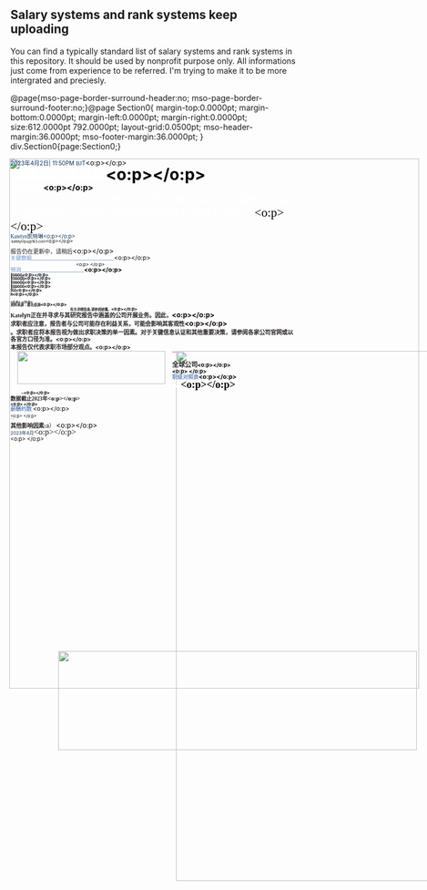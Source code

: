 ## Salary systems and rank systems keep uploading
You can find a typically standard list of salary systems and rank systems in this repository. It should be used by nonprofit purpose only. All informations just come from experience to be referred. I'm trying to make it to be more intergrated and preciesly.

@page{mso-page-border-surround-header:no;
	mso-page-border-surround-footer:no;}@page Section0{
margin-top:0.0000pt;
margin-bottom:0.0000pt;
margin-left:0.0000pt;
margin-right:0.0000pt;
size:612.0000pt 792.0000pt;
layout-grid:0.0500pt;
mso-header-margin:36.0000pt;
mso-footer-margin:36.0000pt;
}
div.Section0{page:Section0;}</style></head><body style="tab-interval:35pt;" ><!--StartFragment--><div class="Section0"  style="layout-grid:0.0500pt;" ><p class=MsoNormal  style="margin-top:0.0000pt;margin-right:0.0000pt;margin-bottom:0.0000pt;
margin-left:0.0000pt;text-indent:0.0000pt;text-align:left;
mso-line-height-alt:0pt;" ><span style="position:absolute;z-index:-1;margin-left:-2.4500px;
margin-top:-0.9500px;width:720.0000px;height:931.0000px;" ><img width="720"  height="931"  src="专业报告模版-2023.files/专业报告模版-20230.png" ></span><span style="mso-spacerun:'yes';font-family:Arial;mso-fareast-font-family:宋体;
mso-hansi-font-family:Calibri;mso-bidi-font-family:'Times New Roman';color:rgb(255,0,0);
letter-spacing:0.0000pt;font-size:1.0000pt;" >&nbsp;</span><span style="mso-spacerun:'yes';font-family:Arial;mso-fareast-font-family:宋体;
mso-hansi-font-family:Calibri;mso-bidi-font-family:'Times New Roman';color:rgb(255,0,0);
letter-spacing:0.0000pt;font-size:1.0000pt;" ><o:p></o:p></span></p><p class=MsoNormal  style="margin-top:0.0000pt;margin-right:0.0000pt;margin-bottom:0.0000pt;
margin-left:0.0000pt;text-indent:0.0000pt;text-autospace:none;
mso-pagination:none;text-align:left;line-height:9.0000pt;
mso-line-height-rule:exactly;" ><span style="mso-spacerun:'yes';font-family:SFGFGQ+UniversLTStd-Cn;mso-fareast-font-family:宋体;
mso-hansi-font-family:Calibri;mso-bidi-font-family:'Times New Roman';color:rgb(7,49,87);
letter-spacing:0.0000pt;font-size:7.5000pt;" >2023<font face="宋体" >年</font></span><span style="mso-spacerun:'yes';font-family:SFGFGQ+UniversLTStd-Cn;mso-fareast-font-family:宋体;
mso-hansi-font-family:Calibri;mso-bidi-font-family:'Times New Roman';color:rgb(7,49,87);
letter-spacing:0.0000pt;font-size:7.5000pt;" >4</span><span style="mso-spacerun:'yes';font-family:SFGFGQ+UniversLTStd-Cn;mso-fareast-font-family:宋体;
mso-hansi-font-family:Calibri;mso-bidi-font-family:'Times New Roman';color:rgb(7,49,87);
letter-spacing:0.0000pt;font-size:7.5000pt;" ><font face="宋体" >月</font></span><span style="mso-spacerun:'yes';font-family:SFGFGQ+UniversLTStd-Cn;mso-fareast-font-family:宋体;
mso-hansi-font-family:Calibri;mso-bidi-font-family:'Times New Roman';color:rgb(7,49,87);
letter-spacing:0.0000pt;font-size:7.5000pt;" >2</span><span style="mso-spacerun:'yes';font-family:SFGFGQ+UniversLTStd-Cn;mso-fareast-font-family:宋体;
mso-hansi-font-family:Calibri;mso-bidi-font-family:'Times New Roman';color:rgb(7,49,87);
letter-spacing:0.0000pt;font-size:7.5000pt;" ><font face="宋体" >日</font>| </span><span style="mso-spacerun:'yes';font-family:SFGFGQ+UniversLTStd-Cn;mso-fareast-font-family:宋体;
mso-hansi-font-family:Calibri;mso-bidi-font-family:'Times New Roman';color:rgb(7,49,87);
letter-spacing:0.0000pt;font-size:7.5000pt;" >11</span><span style="mso-spacerun:'yes';font-family:SFGFGQ+UniversLTStd-Cn;mso-fareast-font-family:宋体;
mso-hansi-font-family:Calibri;mso-bidi-font-family:'Times New Roman';color:rgb(7,49,87);
letter-spacing:0.0000pt;font-size:7.5000pt;" >:</span><span style="mso-spacerun:'yes';font-family:SFGFGQ+UniversLTStd-Cn;mso-fareast-font-family:宋体;
mso-hansi-font-family:Calibri;mso-bidi-font-family:'Times New Roman';color:rgb(7,49,87);
letter-spacing:0.0000pt;font-size:7.5000pt;" >50</span><span style="mso-spacerun:'yes';font-family:SFGFGQ+UniversLTStd-Cn;mso-fareast-font-family:宋体;
mso-hansi-font-family:Calibri;mso-bidi-font-family:'Times New Roman';color:rgb(7,49,87);
letter-spacing:0.0000pt;font-size:7.5000pt;" >PM </span><span style="mso-spacerun:'yes';font-family:宋体;mso-ascii-font-family:SFGFGQ+UniversLTStd-Cn;
mso-hansi-font-family:Calibri;mso-bidi-font-family:'Times New Roman';color:rgb(7,49,87);
letter-spacing:0.0000pt;font-size:7.5000pt;" ><font face="SFGFGQ+UniversLTStd-Cn" >BJ</font></span><span style="mso-spacerun:'yes';font-family:SFGFGQ+UniversLTStd-Cn;mso-fareast-font-family:宋体;
mso-hansi-font-family:Calibri;mso-bidi-font-family:'Times New Roman';color:rgb(7,49,87);
letter-spacing:0.0000pt;font-size:7.5000pt;" >T</span><span style="mso-spacerun:'yes';font-family:SFGFGQ+UniversLTStd-Cn;mso-fareast-font-family:宋体;
mso-hansi-font-family:Calibri;mso-bidi-font-family:'Times New Roman';color:rgb(0,0,0);
letter-spacing:0.0000pt;font-size:9.0000pt;" ><o:p></o:p></span></p><p class=MsoNormal  style="margin-top:0.0000pt;margin-right:0.0000pt;margin-bottom:0.0000pt;
margin-left:0.0000pt;text-indent:0.0000pt;text-autospace:none;
mso-pagination:none;text-align:left;line-height:20.3000pt;
mso-line-height-rule:exactly;" ><b style="mso-bidi-font-weight:normal" ><span style="mso-spacerun:'yes';font-family:宋体;mso-ascii-font-family:IQEUPB+UniversLTStd-BoldCn;
mso-hansi-font-family:Calibri;mso-bidi-font-family:'Times New Roman';color:rgb(255,255,255);
letter-spacing:-0.0500pt;mso-ansi-font-weight:bold;font-size:18.0000pt;" ><font face="宋体" >薪酬和职级对标</font></span></b><b style="mso-bidi-font-weight:normal" ><span style="mso-spacerun:'yes';font-family:IQEUPB+UniversLTStd-BoldCn;mso-fareast-font-family:宋体;
mso-hansi-font-family:Calibri;mso-bidi-font-family:'Times New Roman';color:rgb(0,0,0);
letter-spacing:0.0000pt;mso-ansi-font-weight:bold;font-size:21.0000pt;" ><o:p></o:p></span></b></p><p class=MsoNormal  style="margin-top:0.0000pt;margin-right:0.0000pt;margin-bottom:0.0000pt;
margin-left:0.0000pt;text-indent:0.0000pt;text-autospace:none;
mso-pagination:none;text-align:left;line-height:10.3500pt;
mso-line-height-rule:exactly;" ><b style="mso-bidi-font-weight:normal" ><span style="mso-spacerun:'yes';font-family:IQEUPB+UniversLTStd-BoldCn;mso-fareast-font-family:宋体;
mso-hansi-font-family:Calibri;mso-bidi-font-family:'Times New Roman';color:rgb(255,255,255);
letter-spacing:0.1000pt;mso-ansi-font-weight:bold;font-size:9.0000pt;" >(</span></b><b style="mso-bidi-font-weight:normal" ><span style="mso-spacerun:'yes';font-family:宋体;mso-ascii-font-family:IQEUPB+UniversLTStd-BoldCn;
mso-hansi-font-family:Calibri;mso-bidi-font-family:'Times New Roman';color:rgb(255,255,255);
letter-spacing:0.1000pt;mso-ansi-font-weight:bold;font-size:9.0000pt;" ><font face="宋体" >仅供参考</font></span></b><b style="mso-bidi-font-weight:normal" ><span style="mso-spacerun:'yes';font-family:IQEUPB+UniversLTStd-BoldCn;mso-fareast-font-family:宋体;
mso-hansi-font-family:Calibri;mso-bidi-font-family:'Times New Roman';color:rgb(255,255,255);
letter-spacing:0.1000pt;mso-ansi-font-weight:bold;font-size:9.0000pt;" >)</span></b><b style="mso-bidi-font-weight:normal" ><span style="mso-spacerun:'yes';font-family:IQEUPB+UniversLTStd-BoldCn;mso-fareast-font-family:宋体;
mso-hansi-font-family:Calibri;mso-bidi-font-family:'Times New Roman';color:rgb(0,0,0);
letter-spacing:0.0000pt;mso-ansi-font-weight:bold;font-size:10.5000pt;" ><o:p></o:p></span></b></p><p class=MsoNormal  style="margin-top:0.8000pt;margin-right:0.0000pt;margin-bottom:0.0000pt;
margin-left:0.0000pt;text-indent:0.0000pt;text-autospace:none;
mso-pagination:none;text-align:left;line-height:17.7000pt;
mso-line-height-rule:exactly;" ><span style="mso-spacerun:'yes';font-family:宋体;mso-ascii-font-family:'QEHWCM+Times New Roman';
mso-hansi-font-family:Calibri;mso-bidi-font-family:'Times New Roman';color:rgb(255,255,255);
letter-spacing:0.0000pt;font-size:14.0000pt;" ><font face="宋体" >包含</font><font face="QEHWCM+Times New Roman" >global</font><font face="宋体" >各家公司和中国公司的职级体系</font></span><span style="mso-spacerun:'yes';font-family:'QEHWCM+Times New Roman';mso-fareast-font-family:宋体;
mso-hansi-font-family:Calibri;mso-bidi-font-family:'Times New Roman';color:rgb(255,255,255);
letter-spacing:0.0000pt;font-size:14.0000pt;" ><font face="宋体" >。</font></span><span style="mso-spacerun:'yes';font-family:宋体;mso-ascii-font-family:'QEHWCM+Times New Roman';
mso-hansi-font-family:Calibri;mso-bidi-font-family:'Times New Roman';color:rgb(255,255,255);
letter-spacing:0.0000pt;font-size:14.0000pt;" ><font face="宋体" >为了避免不必要的法律纠纷</font></span><span style="mso-spacerun:'yes';font-family:'QEHWCM+Times New Roman';mso-fareast-font-family:宋体;
mso-hansi-font-family:Calibri;mso-bidi-font-family:'Times New Roman';color:rgb(255,255,255);
letter-spacing:0.0000pt;font-size:14.0000pt;" ><font face="宋体" >，</font></span><span style="mso-spacerun:'yes';font-family:宋体;mso-ascii-font-family:'QEHWCM+Times New Roman';
mso-hansi-font-family:Calibri;mso-bidi-font-family:'Times New Roman';color:rgb(255,255,255);
letter-spacing:0.0000pt;font-size:14.0000pt;" ><font face="宋体" >部分公司会采用众所周知的昵称代替</font></span><span style="mso-spacerun:'yes';font-family:'QEHWCM+Times New Roman';mso-fareast-font-family:宋体;
mso-hansi-font-family:Calibri;mso-bidi-font-family:'Times New Roman';color:rgb(255,255,255);
letter-spacing:0.0000pt;font-size:14.0000pt;" ><font face="宋体" >。</font></span><span style="mso-spacerun:'yes';font-family:'QEHWCM+Times New Roman';mso-fareast-font-family:宋体;
mso-hansi-font-family:Calibri;mso-bidi-font-family:'Times New Roman';color:rgb(0,0,0);
letter-spacing:0.0000pt;font-size:16.0000pt;" ><o:p></o:p></span></p><p class=MsoNormal  style="margin-top:0.0000pt;margin-right:0.0000pt;margin-bottom:0.0000pt;
margin-left:0.0000pt;text-indent:0.0000pt;text-autospace:none;
mso-pagination:none;text-align:left;line-height:8.1000pt;
mso-line-height-rule:exactly;" ><span style="mso-spacerun:'yes';font-family:宋体;mso-ascii-font-family:SFGFGQ+UniversLTStd-Cn;
mso-hansi-font-family:Calibri;mso-bidi-font-family:'Times New Roman';color:rgb(7,49,87);
letter-spacing:0.0000pt;font-size:7.0000pt;" ><font face="SFGFGQ+UniversLTStd-Cn" >Katelyn</font><font face="宋体" >凯特琳</font></span><span style="mso-spacerun:'yes';font-family:SFGFGQ+UniversLTStd-Cn;mso-fareast-font-family:宋体;
mso-hansi-font-family:Calibri;mso-bidi-font-family:'Times New Roman';color:rgb(7,49,87);
letter-spacing:0.0000pt;font-size:7.0000pt;" ><o:p></o:p></span></p><p class=MsoNormal  style="margin-top:0.0000pt;margin-right:0.0000pt;margin-bottom:0.0000pt;
margin-left:0.0000pt;text-indent:0.0000pt;text-autospace:none;
mso-pagination:none;text-align:left;line-height:5.8000pt;
mso-line-height-rule:exactly;" ><span style="mso-spacerun:'yes';font-family:ANNDSK+UniversLTStd;mso-fareast-font-family:宋体;
mso-hansi-font-family:Calibri;mso-bidi-font-family:'Times New Roman';color:rgb(35,31,32);
letter-spacing:-0.2000pt;font-size:5.0000pt;" >&nbsp;</span><span style="mso-spacerun:'yes';font-family:ANNDSK+UniversLTStd;mso-fareast-font-family:宋体;
mso-hansi-font-family:Calibri;mso-bidi-font-family:'Times New Roman';color:rgb(35,31,32);
letter-spacing:-0.2000pt;font-size:5.0000pt;" >katelynlyu</span><span style="mso-spacerun:'yes';font-family:ANNDSK+UniversLTStd;mso-fareast-font-family:宋体;
mso-hansi-font-family:Calibri;mso-bidi-font-family:'Times New Roman';color:rgb(35,31,32);
letter-spacing:-0.2000pt;font-size:5.0000pt;" >@</span><span style="mso-spacerun:'yes';font-family:ANNDSK+UniversLTStd;mso-fareast-font-family:宋体;
mso-hansi-font-family:Calibri;mso-bidi-font-family:'Times New Roman';color:rgb(35,31,32);
letter-spacing:-0.2000pt;font-size:5.0000pt;" >163</span><span style="mso-spacerun:'yes';font-family:ANNDSK+UniversLTStd;mso-fareast-font-family:宋体;
mso-hansi-font-family:Calibri;mso-bidi-font-family:'Times New Roman';color:rgb(35,31,32);
letter-spacing:-0.2000pt;font-size:5.0000pt;" >.com</span><span style="mso-spacerun:'yes';font-family:ANNDSK+UniversLTStd;mso-fareast-font-family:宋体;
mso-hansi-font-family:Calibri;mso-bidi-font-family:'Times New Roman';color:rgb(0,0,0);
letter-spacing:0.0000pt;font-size:6.0000pt;" ><o:p></o:p></span></p><p class=MsoNormal  style="margin-top:4.5500pt;margin-right:0.0000pt;margin-bottom:0.0000pt;
margin-left:0.0000pt;text-indent:0.0000pt;text-autospace:none;
mso-pagination:none;text-align:left;line-height:8.9500pt;
mso-line-height-rule:exactly;" ><span style="mso-spacerun:'yes';font-family:ANNDSK+UniversLTStd;mso-fareast-font-family:宋体;
mso-hansi-font-family:Calibri;mso-bidi-font-family:'Times New Roman';color:rgb(35,31,32);
letter-spacing:-0.0500pt;font-size:7.5000pt;" ><font face="宋体" >报告</font></span><span style="mso-spacerun:'yes';font-family:宋体;mso-ascii-font-family:ANNDSK+UniversLTStd;
mso-hansi-font-family:Calibri;mso-bidi-font-family:'Times New Roman';color:rgb(35,31,32);
letter-spacing:-0.0500pt;font-size:7.5000pt;" ><font face="宋体" >仍在更新中</font></span><span style="mso-spacerun:'yes';font-family:ANNDSK+UniversLTStd;mso-fareast-font-family:宋体;
mso-hansi-font-family:Calibri;mso-bidi-font-family:'Times New Roman';color:rgb(35,31,32);
letter-spacing:-0.0500pt;font-size:7.5000pt;" ><font face="宋体" >，</font></span><span style="mso-spacerun:'yes';font-family:宋体;mso-ascii-font-family:ANNDSK+UniversLTStd;
mso-hansi-font-family:Calibri;mso-bidi-font-family:'Times New Roman';color:rgb(35,31,32);
letter-spacing:-0.0500pt;font-size:7.5000pt;" ><font face="宋体" >请稍后</font></span><span style="mso-spacerun:'yes';font-family:ANNDSK+UniversLTStd;mso-fareast-font-family:宋体;
mso-hansi-font-family:Calibri;mso-bidi-font-family:'Times New Roman';color:rgb(0,0,0);
letter-spacing:0.0000pt;font-size:9.0000pt;" ><o:p></o:p></span></p><p class=MsoNormal  style="margin-top:0.0000pt;margin-right:0.0000pt;margin-bottom:0.0000pt;
margin-left:0.0000pt;text-indent:0.0000pt;text-autospace:none;
mso-pagination:none;text-align:left;line-height:8.1000pt;
mso-line-height-rule:exactly;" ><span style="mso-spacerun:'yes';font-family:SFGFGQ+UniversLTStd-Cn;mso-fareast-font-family:宋体;
mso-hansi-font-family:Calibri;mso-bidi-font-family:'Times New Roman';color:rgb(109,144,195);
letter-spacing:0.0000pt;font-size:7.0000pt;" ><font face="宋体" >关键数据</font>__________________________________</span><span style="mso-spacerun:'yes';font-family:SFGFGQ+UniversLTStd-Cn;mso-fareast-font-family:宋体;
mso-hansi-font-family:Calibri;mso-bidi-font-family:'Times New Roman';color:rgb(0,0,0);
letter-spacing:0.0000pt;font-size:8.0000pt;" ><o:p></o:p></span></p><p class=MsoNormal  style="margin-top:1.8500pt;margin-right:0.0000pt;margin-bottom:0.0000pt;
margin-left:86.5000pt;text-indent:0.0000pt;text-autospace:none;
mso-pagination:none;text-align:left;line-height:5.6500pt;
mso-line-height-rule:exactly;" ><span style="mso-spacerun:'yes';font-family:MWRFIU+UniversLTStd;mso-fareast-font-family:宋体;
mso-hansi-font-family:Calibri;mso-bidi-font-family:'Times New Roman';color:rgb(0,0,0);
letter-spacing:0.0000pt;font-size:6.0000pt;" ><o:p>&nbsp;</o:p></span></p><p class=MsoNormal  style="margin-top:0.0000pt;margin-right:0.0000pt;margin-bottom:0.0000pt;
margin-left:0.0000pt;text-indent:0.0000pt;text-autospace:none;
mso-pagination:none;text-align:left;line-height:8.1000pt;
mso-line-height-rule:exactly;" ><span style="mso-spacerun:'yes';font-family:SFGFGQ+UniversLTStd-Cn;mso-fareast-font-family:宋体;
mso-hansi-font-family:Calibri;mso-bidi-font-family:'Times New Roman';color:rgb(109,144,195);
letter-spacing:0.0000pt;font-size:7.0000pt;" ><font face="宋体" >预测</font>________________________________</span><span style="mso-spacerun:'yes';font-family:SFGFGQ+UniversLTStd-Cn;mso-fareast-font-family:宋体;
mso-hansi-font-family:Calibri;mso-bidi-font-family:'Times New Roman';color:rgb(0,0,0);
letter-spacing:0.0000pt;font-size:8.0000pt;" ><o:p></o:p></span></p><p class=MsoNormal  style="margin-top:0.0000pt;margin-right:0.0000pt;margin-bottom:0.0000pt;
margin-left:0.0000pt;text-indent:0.0000pt;text-autospace:none;
mso-pagination:none;text-align:left;line-height:5.1000pt;
mso-line-height-rule:exactly;" ><b style="mso-bidi-font-weight:normal" ><span style="mso-spacerun:'yes';font-family:BBEAUI+UniversLTStd;color:rgb(0,0,0);
letter-spacing:-0.2500pt;mso-ansi-font-weight:bold;font-size:4.5000pt;" >&#57345;</span></b><b style="mso-bidi-font-weight:normal" ><span style="mso-spacerun:'yes';font-family:BBEAUI+UniversLTStd;color:rgb(0,0,0);
letter-spacing:-0.2500pt;mso-ansi-font-weight:bold;font-size:4.5000pt;" >&#57346;</span></b><b style="mso-bidi-font-weight:normal" ><span style="mso-spacerun:'yes';font-family:BBEAUI+UniversLTStd;color:rgb(0,0,0);
letter-spacing:-0.2500pt;mso-ansi-font-weight:bold;font-size:4.5000pt;" >&#57347;</span></b><b style="mso-bidi-font-weight:normal" ><span style="mso-spacerun:'yes';font-family:BBEAUI+UniversLTStd;color:rgb(0,0,0);
letter-spacing:-0.2500pt;mso-ansi-font-weight:bold;font-size:4.5000pt;" >&#57346;</span></b><b style="mso-bidi-font-weight:normal" ><span style="mso-spacerun:'yes';font-family:BBEAUI+UniversLTStd;color:rgb(0,0,0);
letter-spacing:-0.2500pt;mso-ansi-font-weight:bold;font-size:4.5000pt;" >&#57346;</span></b><b style="mso-bidi-font-weight:normal" ><span style="mso-spacerun:'yes';font-family:BBEAUI+UniversLTStd;mso-fareast-font-family:宋体;
mso-hansi-font-family:Calibri;mso-bidi-font-family:'Times New Roman';color:rgb(0,0,0);
letter-spacing:0.0000pt;mso-ansi-font-weight:bold;font-size:5.5000pt;" ><o:p></o:p></span></b></p><p class=MsoNormal  style="margin-top:0.0000pt;margin-right:0.0000pt;margin-bottom:0.0000pt;
margin-left:0.0000pt;text-indent:0.0000pt;text-autospace:none;
mso-pagination:none;text-align:left;line-height:5.1000pt;
mso-line-height-rule:exactly;" ><b style="mso-bidi-font-weight:normal" ><span style="mso-spacerun:'yes';font-family:BBEAUI+UniversLTStd;color:rgb(0,0,0);
letter-spacing:-0.2500pt;mso-ansi-font-weight:bold;font-size:4.5000pt;" >&#57345;</span></b><b style="mso-bidi-font-weight:normal" ><span style="mso-spacerun:'yes';font-family:BBEAUI+UniversLTStd;color:rgb(0,0,0);
letter-spacing:-0.2500pt;mso-ansi-font-weight:bold;font-size:4.5000pt;" >&#57346;</span></b><b style="mso-bidi-font-weight:normal" ><span style="mso-spacerun:'yes';font-family:BBEAUI+UniversLTStd;color:rgb(0,0,0);
letter-spacing:-0.2500pt;mso-ansi-font-weight:bold;font-size:4.5000pt;" >&#57347;</span></b><b style="mso-bidi-font-weight:normal" ><span style="mso-spacerun:'yes';font-family:BBEAUI+UniversLTStd;color:rgb(0,0,0);
letter-spacing:-0.2500pt;mso-ansi-font-weight:bold;font-size:4.5000pt;" >&#57346;</span></b><b style="mso-bidi-font-weight:normal" ><span style="mso-spacerun:'yes';font-family:BBEAUI+UniversLTStd;color:rgb(0,0,0);
letter-spacing:-0.2500pt;mso-ansi-font-weight:bold;font-size:4.5000pt;" >&#57348;</span></b><b style="mso-bidi-font-weight:normal" ><span style="mso-spacerun:'yes';font-family:BBEAUI+UniversLTStd;color:rgb(0,0,0);
letter-spacing:-0.2500pt;mso-ansi-font-weight:bold;font-size:4.5000pt;" >&#57349;</span></b><b style="mso-bidi-font-weight:normal" ><span style="mso-spacerun:'yes';font-family:BBEAUI+UniversLTStd;mso-fareast-font-family:宋体;
mso-hansi-font-family:Calibri;mso-bidi-font-family:'Times New Roman';color:rgb(0,0,0);
letter-spacing:0.0000pt;mso-ansi-font-weight:bold;font-size:5.5000pt;" ><o:p></o:p></span></b></p><p class=MsoNormal  style="margin-top:0.0000pt;margin-right:0.0000pt;margin-bottom:0.0000pt;
margin-left:0.0000pt;text-indent:0.0000pt;text-autospace:none;
mso-pagination:none;text-align:left;line-height:5.1000pt;
mso-line-height-rule:exactly;" ><b style="mso-bidi-font-weight:normal" ><span style="mso-spacerun:'yes';font-family:BBEAUI+UniversLTStd;color:rgb(0,0,0);
letter-spacing:-0.2500pt;mso-ansi-font-weight:bold;font-size:4.5000pt;" >&#57345;</span></b><b style="mso-bidi-font-weight:normal" ><span style="mso-spacerun:'yes';font-family:BBEAUI+UniversLTStd;color:rgb(0,0,0);
letter-spacing:-0.2500pt;mso-ansi-font-weight:bold;font-size:4.5000pt;" >&#57346;</span></b><b style="mso-bidi-font-weight:normal" ><span style="mso-spacerun:'yes';font-family:BBEAUI+UniversLTStd;color:rgb(0,0,0);
letter-spacing:-0.2500pt;mso-ansi-font-weight:bold;font-size:4.5000pt;" >&#57347;</span></b><b style="mso-bidi-font-weight:normal" ><span style="mso-spacerun:'yes';font-family:BBEAUI+UniversLTStd;color:rgb(0,0,0);
letter-spacing:-0.2500pt;mso-ansi-font-weight:bold;font-size:4.5000pt;" >&#57346;</span></b><b style="mso-bidi-font-weight:normal" ><span style="mso-spacerun:'yes';font-family:BBEAUI+UniversLTStd;color:rgb(0,0,0);
letter-spacing:-0.2500pt;mso-ansi-font-weight:bold;font-size:4.5000pt;" >&#57350;</span></b><b style="mso-bidi-font-weight:normal" ><span style="mso-spacerun:'yes';font-family:BBEAUI+UniversLTStd;color:rgb(0,0,0);
letter-spacing:-0.2500pt;mso-ansi-font-weight:bold;font-size:4.5000pt;" >&#57349;</span></b><b style="mso-bidi-font-weight:normal" ><span style="mso-spacerun:'yes';font-family:BBEAUI+UniversLTStd;mso-fareast-font-family:宋体;
mso-hansi-font-family:Calibri;mso-bidi-font-family:'Times New Roman';color:rgb(0,0,0);
letter-spacing:0.0000pt;mso-ansi-font-weight:bold;font-size:5.5000pt;" ><o:p></o:p></span></b></p><p class=MsoNormal  style="margin-top:0.0000pt;margin-right:0.0000pt;margin-bottom:0.0000pt;
margin-left:0.0000pt;text-indent:0.0000pt;text-autospace:none;
mso-pagination:none;text-align:left;line-height:5.1000pt;
mso-line-height-rule:exactly;" ><b style="mso-bidi-font-weight:normal" ><span style="mso-spacerun:'yes';font-family:BBEAUI+UniversLTStd;color:rgb(0,0,0);
letter-spacing:-0.2500pt;mso-ansi-font-weight:bold;font-size:4.5000pt;" >&#57345;</span></b><b style="mso-bidi-font-weight:normal" ><span style="mso-spacerun:'yes';font-family:BBEAUI+UniversLTStd;color:rgb(0,0,0);
letter-spacing:-0.2500pt;mso-ansi-font-weight:bold;font-size:4.5000pt;" >&#57346;</span></b><b style="mso-bidi-font-weight:normal" ><span style="mso-spacerun:'yes';font-family:BBEAUI+UniversLTStd;color:rgb(0,0,0);
letter-spacing:-0.2500pt;mso-ansi-font-weight:bold;font-size:4.5000pt;" >&#57347;</span></b><b style="mso-bidi-font-weight:normal" ><span style="mso-spacerun:'yes';font-family:BBEAUI+UniversLTStd;color:rgb(0,0,0);
letter-spacing:-0.2500pt;mso-ansi-font-weight:bold;font-size:4.5000pt;" >&#57346;</span></b><b style="mso-bidi-font-weight:normal" ><span style="mso-spacerun:'yes';font-family:BBEAUI+UniversLTStd;color:rgb(0,0,0);
letter-spacing:-0.2500pt;mso-ansi-font-weight:bold;font-size:4.5000pt;" >&#57351;</span></b><b style="mso-bidi-font-weight:normal" ><span style="mso-spacerun:'yes';font-family:BBEAUI+UniversLTStd;color:rgb(0,0,0);
letter-spacing:-0.2500pt;mso-ansi-font-weight:bold;font-size:4.5000pt;" >&#57349;</span></b><b style="mso-bidi-font-weight:normal" ><span style="mso-spacerun:'yes';font-family:BBEAUI+UniversLTStd;mso-fareast-font-family:宋体;
mso-hansi-font-family:Calibri;mso-bidi-font-family:'Times New Roman';color:rgb(0,0,0);
letter-spacing:0.0000pt;mso-ansi-font-weight:bold;font-size:5.5000pt;" ><o:p></o:p></span></b></p><p class=MsoNormal  style="margin-top:0.0000pt;margin-right:0.0000pt;margin-bottom:0.0000pt;
margin-left:0.0000pt;text-indent:0.0000pt;text-autospace:none;
mso-pagination:none;text-align:left;line-height:5.1000pt;
mso-line-height-rule:exactly;" ><b style="mso-bidi-font-weight:normal" ><span style="mso-spacerun:'yes';font-family:BBEAUI+UniversLTStd;color:rgb(0,0,0);
letter-spacing:-0.2000pt;mso-ansi-font-weight:bold;font-size:4.5000pt;" >&#57362;</span></b><b style="mso-bidi-font-weight:normal" ><span style="mso-spacerun:'yes';font-family:BBEAUI+UniversLTStd;color:rgb(0,0,0);
letter-spacing:-0.2000pt;mso-ansi-font-weight:bold;font-size:4.5000pt;" >&#57353;</span></b><b style="mso-bidi-font-weight:normal" ><span style="mso-spacerun:'yes';font-family:BBEAUI+UniversLTStd;color:rgb(0,0,0);
letter-spacing:-0.2000pt;mso-ansi-font-weight:bold;font-size:4.5000pt;" >&#57363;</span></b><b style="mso-bidi-font-weight:normal" ><span style="mso-spacerun:'yes';font-family:BBEAUI+UniversLTStd;mso-fareast-font-family:宋体;
mso-hansi-font-family:Calibri;mso-bidi-font-family:'Times New Roman';color:rgb(0,0,0);
letter-spacing:0.0000pt;mso-ansi-font-weight:bold;font-size:5.5000pt;" ><o:p></o:p></span></b></p><p class=MsoNormal  style="margin-top:0.0000pt;margin-right:0.0000pt;margin-bottom:0.0000pt;
margin-left:0.0000pt;text-indent:0.0000pt;text-autospace:none;
mso-pagination:none;text-align:left;line-height:5.0500pt;
mso-line-height-rule:exactly;" ><span style="mso-spacerun:'yes';font-family:EETSNG+UniversLTStd;mso-fareast-font-family:宋体;
color:rgb(0,0,0);letter-spacing:-0.3000pt;font-size:4.5000pt;" >R</span><span style="mso-spacerun:'yes';font-family:EETSNG+UniversLTStd;mso-fareast-font-family:宋体;
mso-hansi-font-family:Calibri;mso-bidi-font-family:'Times New Roman';color:rgb(0,0,0);
letter-spacing:0.0000pt;font-size:5.5000pt;" ><o:p></o:p></span></p><p class=MsoNormal  style="margin-top:4.7000pt;margin-right:0.0000pt;margin-bottom:0.0000pt;
margin-left:0.0000pt;text-indent:0.0000pt;text-autospace:none;
mso-pagination:none;text-align:left;line-height:4.3000pt;
mso-line-height-rule:exactly;" ><span style="mso-spacerun:'yes';font-family:CLQLHE+UniversLTStd;mso-fareast-font-family:宋体;
mso-hansi-font-family:Calibri;mso-bidi-font-family:'Times New Roman';color:rgb(0,0,0);
letter-spacing:0.0000pt;font-size:4.5000pt;" ><o:p>&nbsp;</o:p></span></p><p class=MsoNormal  style="margin-top:0.0000pt;margin-right:0.0000pt;margin-bottom:0.0000pt;
margin-left:0.0000pt;text-indent:0.0000pt;text-autospace:none;
mso-pagination:none;text-align:left;line-height:4.9500pt;
mso-line-height-rule:exactly;" ><span style="mso-spacerun:'yes';font-family:JIVVBN+UniversLTStd-LightObl;mso-fareast-font-family:宋体;
mso-hansi-font-family:Calibri;mso-bidi-font-family:'Times New Roman';color:rgb(35,31,32);
letter-spacing:-0.1000pt;font-size:4.5000pt;" ><font face="宋体" >资料来源：</font></span><span style="mso-spacerun:'yes';font-family:宋体;mso-ascii-font-family:JIVVBN+UniversLTStd-LightObl;
mso-hansi-font-family:Calibri;mso-bidi-font-family:'Times New Roman';color:rgb(35,31,32);
letter-spacing:-0.1000pt;font-size:4.5000pt;" ><font face="宋体" >匿名信源</font></span><span style="mso-spacerun:'yes';font-family:JIVVBN+UniversLTStd-LightObl;mso-fareast-font-family:宋体;
mso-hansi-font-family:Calibri;mso-bidi-font-family:'Times New Roman';color:rgb(0,0,0);
letter-spacing:0.0000pt;font-size:5.5000pt;" ><o:p></o:p></span></p><p class=MsoNormal  style="margin-top:1.0500pt;margin-right:0.0000pt;margin-bottom:0.0000pt;
margin-left:78.5000pt;text-indent:0.0000pt;text-autospace:none;
mso-pagination:none;text-align:left;line-height:4.9500pt;
mso-line-height-rule:exactly;" ><span style="mso-spacerun:'yes';font-family:JIVVBN+UniversLTStd-LightObl;mso-fareast-font-family:宋体;
mso-hansi-font-family:Calibri;mso-bidi-font-family:'Times New Roman';color:rgb(35,31,32);
letter-spacing:-0.1000pt;font-size:4.5000pt;" ><font face="宋体" >有关详细信息</font>,<font face="宋体" >请参阅披露。</font></span><span style="mso-spacerun:'yes';font-family:JIVVBN+UniversLTStd-LightObl;mso-fareast-font-family:宋体;
mso-hansi-font-family:Calibri;mso-bidi-font-family:'Times New Roman';color:rgb(0,0,0);
letter-spacing:0.0000pt;font-size:5.5000pt;" ><o:p></o:p></span></p><p class=MsoNormal  style="margin-top:0.0000pt;margin-right:0.0000pt;margin-bottom:0.0000pt;
margin-left:0.0000pt;text-indent:0.0000pt;text-autospace:none;
mso-pagination:none;text-align:left;line-height:8.9500pt;
mso-line-height-rule:exactly;" ><span style="mso-spacerun:'yes';font-family:宋体;mso-ascii-font-family:ANNDSK+UniversLTStd;
mso-hansi-font-family:Calibri;mso-bidi-font-family:'Times New Roman';color:rgb(35,31,32);
letter-spacing:-0.0500pt;font-size:7.5000pt;" ><font face="ANNDSK+UniversLTStd" >Kate</font></span><span style="mso-spacerun:'yes';font-family:ANNDSK+UniversLTStd;mso-fareast-font-family:宋体;
mso-hansi-font-family:Calibri;mso-bidi-font-family:'Times New Roman';color:rgb(35,31,32);
letter-spacing:-0.0500pt;font-size:7.5000pt;" >lyn</span><span style="mso-spacerun:'yes';font-family:ANNDSK+UniversLTStd;mso-fareast-font-family:宋体;
mso-hansi-font-family:Calibri;mso-bidi-font-family:'Times New Roman';color:rgb(35,31,32);
letter-spacing:-0.0500pt;font-size:7.5000pt;" ><font face="宋体" >正在并寻求与其研究报告中涵盖的公司开展业务。</font></span><span style="mso-spacerun:'yes';font-family:宋体;mso-ascii-font-family:ANNDSK+UniversLTStd;
mso-hansi-font-family:Calibri;mso-bidi-font-family:'Times New Roman';color:rgb(35,31,32);
letter-spacing:-0.0500pt;font-size:7.5000pt;" ><font face="宋体" >因此</font></span><span style="mso-spacerun:'yes';font-family:ANNDSK+UniversLTStd;mso-fareast-font-family:宋体;
mso-hansi-font-family:Calibri;mso-bidi-font-family:'Times New Roman';color:rgb(35,31,32);
letter-spacing:-0.0500pt;font-size:7.5000pt;" ><font face="宋体" >，</font></span><span style="mso-spacerun:'yes';font-family:ANNDSK+UniversLTStd;mso-fareast-font-family:宋体;
mso-hansi-font-family:Calibri;mso-bidi-font-family:'Times New Roman';color:rgb(0,0,0);
letter-spacing:0.0000pt;font-size:9.0000pt;" ><o:p></o:p></span></p><p class=MsoNormal  style="margin-top:1.5500pt;margin-right:0.0000pt;margin-bottom:0.0000pt;
margin-left:0.0000pt;text-indent:0.0000pt;text-autospace:none;
mso-pagination:none;text-align:left;line-height:8.9500pt;
mso-line-height-rule:exactly;" ><span style="mso-spacerun:'yes';font-family:宋体;mso-ascii-font-family:ANNDSK+UniversLTStd;
mso-hansi-font-family:Calibri;mso-bidi-font-family:'Times New Roman';color:rgb(35,31,32);
letter-spacing:-0.1000pt;font-size:7.5000pt;" ><font face="宋体" >求职者</font></span><span style="mso-spacerun:'yes';font-family:ANNDSK+UniversLTStd;mso-fareast-font-family:宋体;
mso-hansi-font-family:Calibri;mso-bidi-font-family:'Times New Roman';color:rgb(35,31,32);
letter-spacing:-0.1000pt;font-size:7.5000pt;" ><font face="宋体" >应注意，</font></span><span style="mso-spacerun:'yes';font-family:宋体;mso-ascii-font-family:ANNDSK+UniversLTStd;
mso-hansi-font-family:Calibri;mso-bidi-font-family:'Times New Roman';color:rgb(35,31,32);
letter-spacing:-0.1000pt;font-size:7.5000pt;" ><font face="宋体" >报告者与公司</font></span><span style="mso-spacerun:'yes';font-family:ANNDSK+UniversLTStd;mso-fareast-font-family:宋体;
mso-hansi-font-family:Calibri;mso-bidi-font-family:'Times New Roman';color:rgb(35,31,32);
letter-spacing:-0.1000pt;font-size:7.5000pt;" ><font face="宋体" >可能存在利益</font></span><span style="mso-spacerun:'yes';font-family:宋体;mso-ascii-font-family:ANNDSK+UniversLTStd;
mso-hansi-font-family:Calibri;mso-bidi-font-family:'Times New Roman';color:rgb(35,31,32);
letter-spacing:-0.1000pt;font-size:7.5000pt;" ><font face="宋体" >关系</font></span><span style="mso-spacerun:'yes';font-family:ANNDSK+UniversLTStd;mso-fareast-font-family:宋体;
mso-hansi-font-family:Calibri;mso-bidi-font-family:'Times New Roman';color:rgb(35,31,32);
letter-spacing:-0.1000pt;font-size:7.5000pt;" ><font face="宋体" >，可能会影响其客观性</font></span><span style="mso-spacerun:'yes';font-family:ANNDSK+UniversLTStd;mso-fareast-font-family:宋体;
mso-hansi-font-family:Calibri;mso-bidi-font-family:'Times New Roman';color:rgb(0,0,0);
letter-spacing:0.0000pt;font-size:9.0000pt;" ><o:p></o:p></span></p><p class=MsoNormal  style="margin-top:2.0500pt;margin-right:0.0000pt;margin-bottom:0.0000pt;
margin-left:0.0000pt;text-indent:0.0000pt;text-autospace:none;
mso-pagination:none;text-align:left;line-height:8.9500pt;
mso-line-height-rule:exactly;" ><span style="mso-spacerun:'yes';font-family:ANNDSK+UniversLTStd;mso-fareast-font-family:宋体;
mso-hansi-font-family:Calibri;mso-bidi-font-family:'Times New Roman';color:rgb(35,31,32);
letter-spacing:-0.0500pt;font-size:7.5000pt;" ><font face="宋体" >。</font></span><span style="mso-spacerun:'yes';font-family:宋体;mso-ascii-font-family:ANNDSK+UniversLTStd;
mso-hansi-font-family:Calibri;mso-bidi-font-family:'Times New Roman';color:rgb(35,31,32);
letter-spacing:-0.0500pt;font-size:7.5000pt;" ><font face="宋体" >求职者</font></span><span style="mso-spacerun:'yes';font-family:ANNDSK+UniversLTStd;mso-fareast-font-family:宋体;
mso-hansi-font-family:Calibri;mso-bidi-font-family:'Times New Roman';color:rgb(35,31,32);
letter-spacing:-0.0500pt;font-size:7.5000pt;" ><font face="宋体" >应将本报告视为做出</font></span><span style="mso-spacerun:'yes';font-family:宋体;mso-ascii-font-family:ANNDSK+UniversLTStd;
mso-hansi-font-family:Calibri;mso-bidi-font-family:'Times New Roman';color:rgb(35,31,32);
letter-spacing:-0.0500pt;font-size:7.5000pt;" ><font face="宋体" >求职</font></span><span style="mso-spacerun:'yes';font-family:ANNDSK+UniversLTStd;mso-fareast-font-family:宋体;
mso-hansi-font-family:Calibri;mso-bidi-font-family:'Times New Roman';color:rgb(35,31,32);
letter-spacing:-0.0500pt;font-size:7.5000pt;" ><font face="宋体" >决策的单一因素。对于</font></span><span style="mso-spacerun:'yes';font-family:宋体;mso-ascii-font-family:ANNDSK+UniversLTStd;
mso-hansi-font-family:Calibri;mso-bidi-font-family:'Times New Roman';color:rgb(35,31,32);
letter-spacing:-0.0500pt;font-size:7.5000pt;" ><font face="宋体" >关键信息认证</font></span><span style="mso-spacerun:'yes';font-family:ANNDSK+UniversLTStd;mso-fareast-font-family:宋体;
color:rgb(35,31,32);letter-spacing:-0.0500pt;font-size:7.5000pt;" ><font face="宋体" >和其他</font></span><span style="mso-spacerun:'yes';font-family:宋体;mso-ascii-font-family:ANNDSK+UniversLTStd;
mso-hansi-font-family:ANNDSK+UniversLTStd;mso-bidi-font-family:ANNDSK+UniversLTStd;color:rgb(35,31,32);
letter-spacing:-0.0500pt;font-size:7.5000pt;" ><font face="宋体" >重要决策</font></span><span style="mso-spacerun:'yes';font-family:ANNDSK+UniversLTStd;mso-fareast-font-family:宋体;
color:rgb(35,31,32);letter-spacing:-0.0500pt;font-size:7.5000pt;" ><font face="宋体" >，请参阅</font></span><span style="mso-spacerun:'yes';font-family:宋体;mso-ascii-font-family:ANNDSK+UniversLTStd;
mso-hansi-font-family:ANNDSK+UniversLTStd;mso-bidi-font-family:ANNDSK+UniversLTStd;color:rgb(35,31,32);
letter-spacing:-0.0500pt;font-size:7.5000pt;" ><font face="宋体" >各家公司官网或以各官方口径为准</font></span><span style="mso-spacerun:'yes';font-family:ANNDSK+UniversLTStd;mso-fareast-font-family:宋体;
color:rgb(35,31,32);letter-spacing:-0.0500pt;font-size:7.5000pt;" ><font face="宋体" >。</font></span><span style="mso-spacerun:'yes';font-family:ANNDSK+UniversLTStd;mso-fareast-font-family:宋体;
color:rgb(35,31,32);letter-spacing:-0.0500pt;font-size:7.5000pt;" ><o:p></o:p></span></p><p class=MsoNormal  style="margin-top:2.0500pt;margin-right:0.0000pt;margin-bottom:0.0000pt;
margin-left:0.0000pt;text-indent:0.0000pt;text-autospace:none;
mso-pagination:none;text-align:left;line-height:8.9500pt;
mso-line-height-rule:exactly;" ><span style="mso-spacerun:'yes';font-family:宋体;mso-ascii-font-family:ANNDSK+UniversLTStd;
mso-hansi-font-family:ANNDSK+UniversLTStd;mso-bidi-font-family:ANNDSK+UniversLTStd;color:rgb(35,31,32);
letter-spacing:-0.0500pt;font-size:7.5000pt;" ><font face="宋体" >本报告仅代表求职市场部分观点</font></span><span style="mso-spacerun:'yes';font-family:ANNDSK+UniversLTStd;mso-fareast-font-family:宋体;
color:rgb(35,31,32);letter-spacing:-0.0500pt;font-size:7.5000pt;" ><font face="宋体" >。</font></span><span style="mso-spacerun:'yes';font-family:ANNDSK+UniversLTStd;mso-fareast-font-family:宋体;
color:rgb(35,31,32);letter-spacing:-0.0500pt;font-size:7.5000pt;" ><o:p></o:p></span></p><p class=MsoNormal  style="margin-top:0.0000pt;margin-right:0.0000pt;margin-bottom:0.0000pt;
margin-left:0.0000pt;text-indent:0.0000pt;text-align:left;
mso-line-height-alt:0pt;" ><img width="260"  height="58"  src="专业报告模版-2023.files/专业报告模版-2023411.png"  align="left"  hspace="12" ><span style="mso-spacerun:'yes';font-family:Arial;mso-fareast-font-family:宋体;
mso-hansi-font-family:Calibri;mso-bidi-font-family:'Times New Roman';color:rgb(255,0,0);
letter-spacing:0.0000pt;font-size:1.0000pt;" ><br clear=all style='page-break-before:always'></span><span style="mso-spacerun:'yes';font-family:Arial;mso-fareast-font-family:宋体;
mso-hansi-font-family:Calibri;mso-bidi-font-family:'Times New Roman';color:rgb(255,0,0);
letter-spacing:0.0000pt;font-size:1.0000pt;" ><o:p></o:p></span></p><p class=MsoNormal  style="margin-top:0.0000pt;margin-right:0.0000pt;margin-bottom:0.0000pt;
margin-left:0.0000pt;text-indent:0.0000pt;text-align:left;
mso-line-height-alt:0pt;" ><span style="position:absolute;z-index:-1;margin-left:7.3500px;
margin-top:-2.2500px;width:720.0000px;height:931.0000px;" ><img width="720"  height="931"  src="专业报告模版-2023.files/专业报告模版-2023414.png" ></span><span style="mso-spacerun:'yes';font-family:Arial;mso-fareast-font-family:宋体;
mso-hansi-font-family:Calibri;mso-bidi-font-family:'Times New Roman';color:rgb(255,0,0);
letter-spacing:0.0000pt;font-size:1.0000pt;" >&nbsp;</span><span style="mso-spacerun:'yes';font-family:Arial;mso-fareast-font-family:宋体;
mso-hansi-font-family:Calibri;mso-bidi-font-family:'Times New Roman';color:rgb(255,0,0);
letter-spacing:0.0000pt;font-size:1.0000pt;" ><o:p></o:p></span></p><p class=MsoNormal  style="margin-top:10.8000pt;margin-right:0.0000pt;margin-bottom:0.0000pt;
margin-left:39.0000pt;text-indent:0.0000pt;text-autospace:none;
mso-pagination:none;text-align:left;line-height:9.5000pt;
mso-line-height-rule:exactly;" ><b style="mso-bidi-font-weight:normal" ><span style="mso-spacerun:'yes';font-family:IQEUPB+UniversLTStd-BoldCn;mso-fareast-font-family:宋体;
mso-hansi-font-family:Calibri;mso-bidi-font-family:'Times New Roman';color:rgb(35,31,32);
letter-spacing:-0.1500pt;mso-ansi-font-weight:bold;font-size:8.5000pt;" ><font face="宋体" >全球公司</font></span></b><b style="mso-bidi-font-weight:normal" ><span style="mso-spacerun:'yes';font-family:IQEUPB+UniversLTStd-BoldCn;mso-fareast-font-family:宋体;
mso-hansi-font-family:Calibri;mso-bidi-font-family:'Times New Roman';color:rgb(0,0,0);
letter-spacing:0.0000pt;mso-ansi-font-weight:bold;font-size:7.0000pt;" ><o:p></o:p></span></b></p><p class=MsoNormal  style="margin-top:0.0000pt;margin-right:0.0000pt;margin-bottom:0.0000pt;
margin-left:0.0000pt;text-indent:0.0000pt;text-autospace:none;
mso-pagination:none;text-align:left;line-height:7.2000pt;
mso-line-height-rule:exactly;" ><span style="mso-spacerun:'yes';font-family:SFGFGQ+UniversLTStd-Cn;mso-fareast-font-family:宋体;
mso-hansi-font-family:Calibri;mso-bidi-font-family:'Times New Roman';color:rgb(0,0,0);
letter-spacing:0.0000pt;font-size:7.0000pt;" ><o:p>&nbsp;</o:p></span></p><p class=MsoNormal  style="margin-top:0.0000pt;margin-right:0.0000pt;margin-bottom:0.0000pt;
margin-left:0.0000pt;text-indent:0.0000pt;text-autospace:none;
mso-pagination:none;text-align:left;line-height:8.1000pt;
mso-line-height-rule:exactly;" ><span style="mso-spacerun:'yes';font-family:宋体;mso-ascii-font-family:SFGFGQ+UniversLTStd-Cn;
mso-hansi-font-family:Calibri;mso-bidi-font-family:'Times New Roman';color:rgb(109,144,195);
letter-spacing:0.0000pt;font-size:7.0000pt;" ><font face="宋体" >职级对照表</font></span><span style="mso-spacerun:'yes';font-family:SFGFGQ+UniversLTStd-Cn;mso-fareast-font-family:宋体;
mso-hansi-font-family:Calibri;mso-bidi-font-family:'Times New Roman';color:rgb(0,0,0);
letter-spacing:0.0000pt;font-size:8.0000pt;" ><o:p></o:p></span></p><p class=MsoNormal  style="margin-top:0.0000pt;margin-right:0.0000pt;margin-bottom:0.0000pt;
margin-left:0.0000pt;text-indent:0.0000pt;text-autospace:none;
mso-pagination:none;text-align:left;line-height:11.0500pt;
mso-line-height-rule:exactly;" ><span style="mso-spacerun:'yes';font-family:KWEKIC+UniversLTStd-LightUltraC;mso-fareast-font-family:宋体;
mso-hansi-font-family:Calibri;mso-bidi-font-family:'Times New Roman';color:rgb(255,255,255);
letter-spacing:-0.0500pt;font-size:11.5000pt;" ><font face="宋体" >买</font></span><span style="mso-spacerun:'yes';font-family:'Times New Roman';mso-fareast-font-family:宋体;
mso-hansi-font-family:Calibri;color:rgb(0,0,0);letter-spacing:0.0000pt;
font-size:13.5000pt;" ><o:p></o:p></span></p><p class=MsoNormal  style="margin-top:2.9500pt;margin-right:0.0000pt;margin-bottom:0.0000pt;
margin-left:13.9000pt;text-indent:0.0000pt;text-autospace:none;
mso-pagination:none;text-align:left;line-height:5.0500pt;
mso-line-height-rule:exactly;" ><span style="mso-spacerun:'yes';font-family:FVWNVK+UniversLTStd;mso-fareast-font-family:宋体;
mso-hansi-font-family:Calibri;mso-bidi-font-family:'Times New Roman';color:rgb(0,0,0);
letter-spacing:-0.3500pt;font-size:4.5000pt;" >--</span><span style="mso-spacerun:'yes';font-family:FVWNVK+UniversLTStd;mso-fareast-font-family:宋体;
mso-hansi-font-family:Calibri;mso-bidi-font-family:'Times New Roman';color:rgb(0,0,0);
letter-spacing:0.0000pt;font-size:5.5000pt;" ><o:p></o:p></span></p><p class=MsoNormal  style="margin-top:0.0000pt;margin-right:0.0000pt;margin-bottom:0.0000pt;
margin-left:0.0000pt;text-indent:0.0000pt;text-autospace:none;
mso-pagination:none;text-align:left;line-height:8.8500pt;
mso-line-height-rule:exactly;" ><span style="mso-spacerun:'yes';font-family:宋体;mso-ascii-font-family:'QEHWCM+Times New Roman';
mso-hansi-font-family:Calibri;mso-bidi-font-family:'Times New Roman';color:rgb(35,31,32);
letter-spacing:0.0000pt;font-size:7.0000pt;" ><font face="宋体" >数据截止</font></span><span style="mso-spacerun:'yes';font-family:'QEHWCM+Times New Roman';mso-fareast-font-family:宋体;
mso-hansi-font-family:Calibri;mso-bidi-font-family:'Times New Roman';color:rgb(35,31,32);
letter-spacing:0.0000pt;font-size:7.0000pt;" >202</span><span style="mso-spacerun:'yes';font-family:'QEHWCM+Times New Roman';mso-fareast-font-family:宋体;
mso-hansi-font-family:Calibri;mso-bidi-font-family:'Times New Roman';color:rgb(35,31,32);
letter-spacing:0.0000pt;font-size:7.0000pt;" >3</span><span style="mso-spacerun:'yes';font-family:'QEHWCM+Times New Roman';mso-fareast-font-family:宋体;
mso-hansi-font-family:Calibri;mso-bidi-font-family:'Times New Roman';color:rgb(35,31,32);
letter-spacing:0.0000pt;font-size:7.0000pt;" ><font face="宋体" >年</font></span><span style="mso-spacerun:'yes';font-family:'QEHWCM+Times New Roman';mso-fareast-font-family:宋体;
mso-hansi-font-family:Calibri;mso-bidi-font-family:'Times New Roman';color:rgb(0,0,0);
letter-spacing:0.0000pt;font-size:8.0000pt;" ><o:p></o:p></span></p><p class=MsoNormal  style="margin-top:0.0000pt;margin-right:0.0000pt;margin-bottom:0.0000pt;
margin-left:0.0000pt;text-indent:0.0000pt;text-autospace:none;
mso-pagination:none;text-align:left;line-height:5.0500pt;
mso-line-height-rule:exactly;" ><span style="mso-spacerun:'yes';font-family:FVWNVK+UniversLTStd;mso-fareast-font-family:宋体;
mso-hansi-font-family:Calibri;mso-bidi-font-family:'Times New Roman';color:rgb(0,0,0);
letter-spacing:0.0000pt;font-size:5.5000pt;" ><o:p>&nbsp;</o:p></span></p><p class=MsoNormal  style="margin-top:0.0000pt;margin-right:0.0000pt;margin-bottom:0.0000pt;
margin-left:0.0000pt;text-indent:0.0000pt;text-autospace:none;
mso-pagination:none;text-align:left;line-height:8.1000pt;
mso-line-height-rule:exactly;" ><span style="mso-spacerun:'yes';font-family:宋体;mso-ascii-font-family:SFGFGQ+UniversLTStd-Cn;
mso-hansi-font-family:Calibri;mso-bidi-font-family:'Times New Roman';color:rgb(109,144,195);
letter-spacing:0.0000pt;font-size:7.0000pt;" ><font face="宋体" >薪酬约数</font></span><span style="mso-spacerun:'yes';font-family:SFGFGQ+UniversLTStd-Cn;mso-fareast-font-family:宋体;
mso-hansi-font-family:Calibri;mso-bidi-font-family:'Times New Roman';color:rgb(109,144,195);
letter-spacing:0.0000pt;font-size:7.0000pt;" >&nbsp;______</span><span style="mso-spacerun:'yes';font-family:SFGFGQ+UniversLTStd-Cn;mso-fareast-font-family:宋体;
mso-hansi-font-family:Calibri;mso-bidi-font-family:'Times New Roman';color:rgb(0,0,0);
letter-spacing:0.0000pt;font-size:8.0000pt;" ><o:p></o:p></span></p><p class=MsoNormal  style="margin-top:3.0500pt;margin-right:0.0000pt;margin-bottom:0.0000pt;
margin-left:0.0000pt;text-indent:0.0000pt;text-autospace:none;
mso-pagination:none;text-align:left;line-height:4.9500pt;
mso-line-height-rule:exactly;" ><span style="mso-spacerun:'yes';font-family:DCPDBP+UniversLTStd;mso-fareast-font-family:宋体;
mso-hansi-font-family:Calibri;mso-bidi-font-family:'Times New Roman';color:rgb(0,0,0);
letter-spacing:0.0000pt;font-size:5.5000pt;" ><o:p>&nbsp;</o:p></span></p><p class=MsoNormal  style="margin-top:0.0000pt;margin-right:0.0000pt;margin-bottom:0.0000pt;
margin-left:0.0000pt;text-indent:0.0000pt;text-align:left;
mso-line-height-alt:0pt;" ><span style="mso-spacerun:'yes';font-family:Arial;mso-fareast-font-family:宋体;
mso-hansi-font-family:Calibri;mso-bidi-font-family:'Times New Roman';color:rgb(255,0,0);
letter-spacing:0.0000pt;font-size:1.0000pt;" >&nbsp;</span><span style="mso-spacerun:'yes';font-family:Arial;mso-fareast-font-family:宋体;
mso-hansi-font-family:Calibri;mso-bidi-font-family:'Times New Roman';color:rgb(255,0,0);
letter-spacing:0.0000pt;font-size:1.0000pt;" ><o:p></o:p></span></p><p class=MsoNormal  style="margin-top:4.0500pt;margin-right:0.0000pt;margin-bottom:0.0000pt;
margin-left:0.0000pt;text-indent:0.0000pt;text-autospace:none;
mso-pagination:none;text-align:left;line-height:8.9500pt;
mso-line-height-rule:exactly;" ><b style="mso-bidi-font-weight:normal" ><span style="mso-spacerun:'yes';font-family:宋体;mso-ascii-font-family:RVPFOO+UniversLTStd;
mso-hansi-font-family:Calibri;mso-bidi-font-family:'Times New Roman';color:rgb(35,31,32);
letter-spacing:-0.1000pt;mso-ansi-font-weight:bold;font-size:7.5000pt;" ><font face="宋体" >其他</font></span></b><b style="mso-bidi-font-weight:normal" ><span style="mso-spacerun:'yes';font-family:RVPFOO+UniversLTStd;mso-fareast-font-family:宋体;
mso-hansi-font-family:Calibri;mso-bidi-font-family:'Times New Roman';color:rgb(35,31,32);
letter-spacing:-0.1000pt;mso-ansi-font-weight:bold;font-size:7.5000pt;" ><font face="宋体" >影响</font></span></b><b style="mso-bidi-font-weight:normal" ><span style="mso-spacerun:'yes';font-family:宋体;mso-ascii-font-family:RVPFOO+UniversLTStd;
mso-hansi-font-family:Calibri;mso-bidi-font-family:'Times New Roman';color:rgb(35,31,32);
letter-spacing:-0.1000pt;mso-ansi-font-weight:bold;font-size:7.5000pt;" ><font face="宋体" >因素</font></span></b><b style="mso-bidi-font-weight:normal" ><span style="mso-spacerun:'yes';font-family:RVPFOO+UniversLTStd;mso-fareast-font-family:宋体;
mso-hansi-font-family:Calibri;mso-bidi-font-family:'Times New Roman';color:rgb(35,31,32);
letter-spacing:-0.1000pt;mso-ansi-font-weight:bold;font-size:7.5000pt;" >:</span></b><span style="mso-spacerun:'yes';font-family:ANNDSK+UniversLTStd;mso-fareast-font-family:宋体;
mso-hansi-font-family:Calibri;mso-bidi-font-family:'Times New Roman';color:rgb(35,31,32);
letter-spacing:-0.0500pt;font-size:7.5000pt;" >a<font face="宋体" >） </font></span><span style="mso-spacerun:'yes';font-family:ANNDSK+UniversLTStd;mso-fareast-font-family:宋体;
mso-hansi-font-family:Calibri;mso-bidi-font-family:'Times New Roman';color:rgb(0,0,0);
letter-spacing:0.0000pt;font-size:9.0000pt;" ><o:p></o:p></span></p><p class=MsoNormal  style="margin-top:0.0000pt;margin-right:0.0000pt;margin-bottom:0.0000pt;
margin-left:0.0000pt;text-indent:0.0000pt;text-autospace:none;
mso-pagination:none;text-align:left;line-height:7.2000pt;
mso-line-height-rule:exactly;" ><span style="mso-spacerun:'yes';font-family:SFGFGQ+UniversLTStd-Cn;mso-fareast-font-family:宋体;
mso-hansi-font-family:Calibri;mso-bidi-font-family:'Times New Roman';color:rgb(7,49,87);
letter-spacing:0.0000pt;font-size:6.0000pt;" >2023<font face="宋体" >年</font></span><span style="mso-spacerun:'yes';font-family:SFGFGQ+UniversLTStd-Cn;mso-fareast-font-family:宋体;
mso-hansi-font-family:Calibri;mso-bidi-font-family:'Times New Roman';color:rgb(7,49,87);
letter-spacing:0.0000pt;font-size:6.0000pt;" >4</span><span style="mso-spacerun:'yes';font-family:宋体;mso-ascii-font-family:SFGFGQ+UniversLTStd-Cn;
mso-hansi-font-family:Calibri;mso-bidi-font-family:'Times New Roman';color:rgb(7,49,87);
letter-spacing:0.0000pt;font-size:6.0000pt;" ><font face="宋体" >月</font></span><span style="position:absolute;z-index:1;margin-left:42.8000px;
margin-top:388.8500px;width:630.0000px;height:174.0000px;" ><img width="630"  height="174"  src="专业报告模版-2023.files/专业报告模版-2023478.png" ></span><span style="mso-spacerun:'yes';font-family:Calibri;mso-fareast-font-family:宋体;
mso-bidi-font-family:'Times New Roman';font-size:11.0000pt;" ><o:p></o:p></span></p><p class=MsoNormal  style="margin-top:0.0000pt;margin-right:0.0000pt;margin-bottom:0.0000pt;
margin-left:0.0000pt;text-indent:0.0000pt;text-autospace:none;
mso-pagination:none;text-align:left;line-height:7.2000pt;
mso-line-height-rule:exactly;" ><span style="mso-spacerun:'yes';font-family:SFGFGQ+UniversLTStd-Cn;mso-fareast-font-family:宋体;
mso-hansi-font-family:Calibri;mso-bidi-font-family:'Times New Roman';color:rgb(0,0,0);
letter-spacing:0.0000pt;font-size:7.0000pt;" ><o:p>&nbsp;</o:p></span></p></div><!--EndFragment--></body></html>
